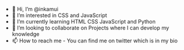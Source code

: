 - 👋 Hi, I’m @inkamui
- 👀 I’m interested in CSS and JavaScript
- 🌱 I’m currently learning HTML CSS JavaScript and Python
- 💞️ I’m looking to collaborate on Projects where I can develop my knowledge
- 📫 How to reach me - You can find me on twitter which is in my bio
<!---
inkamui/inkamui is a ✨ special ✨ repository because its `README.md` (this file) appears on your GitHub profile.
You can click the Preview link to take a look at your changes.
--->
